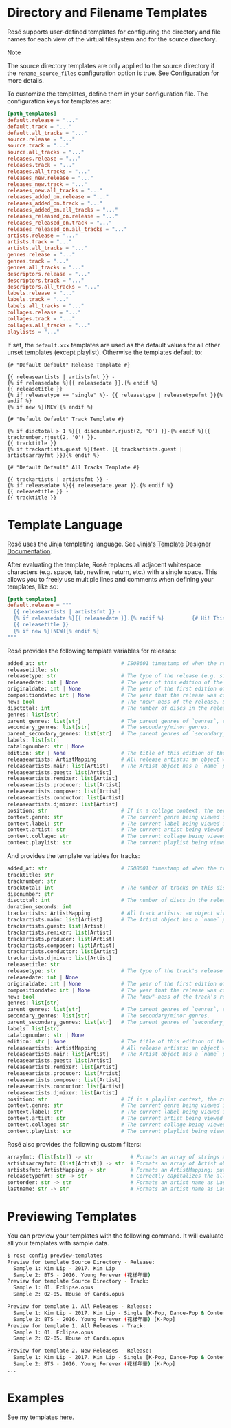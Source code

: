 # Directory and Filename Templates

Rosé supports user-defined templates for configuring the directory and file names for each view of
the virtual filesystem and for the source directory.

> [!NOTE]
> The source directory templates are only applied to the source directory if the
> `rename_source_files` configuration option is true. See [Configuration](./CONFIGURATION.md) for
> more details.

To customize the templates, define them in your configuration file. The configuration keys for
templates are:

```toml
[path_templates]
default.release = "..."
default.track = "..."
default.all_tracks = "..."
source.release = "..."
source.track = "..."
source.all_tracks = "..."
releases.release = "..."
releases.track = "..."
releases.all_tracks = "..."
releases_new.release = "..."
releases_new.track = "..."
releases_new.all_tracks = "..."
releases_added_on.release = "..."
releases_added_on.track = "..."
releases_added_on.all_tracks = "..."
releases_released_on.release = "..."
releases_released_on.track = "..."
releases_released_on.all_tracks = "..."
artists.release = "..."
artists.track = "..."
artists.all_tracks = "..."
genres.release = "..."
genres.track = "..."
genres.all_tracks = "..."
descriptors.release = "..."
descriptors.track = "..."
descriptors.all_tracks = "..."
labels.release = "..."
labels.track = "..."
labels.all_tracks = "..."
collages.release = "..."
collages.track = "..."
collages.all_tracks = "..."
playlists = "..."
```

If set, the `default.xxx` templates are used as the default values for all other unset templates
(except playlist). Otherwise the templates default to:

```jinja2
{# "Default Default" Release Template #}

{{ releaseartists | artistsfmt }} -
{% if releasedate %}{{ releasedate }}.{% endif %}
{{ releasetitle }}
{% if releasetype == "single" %}- {{ releasetype | releasetypefmt }}{% endif %}
{% if new %}[NEW]{% endif %}

{# "Default Default" Track Template #}

{% if disctotal > 1 %}{{ discnumber.rjust(2, '0') }}-{% endif %}{{ tracknumber.rjust(2, '0') }}.
{{ tracktitle }}
{% if trackartists.guest %}(feat. {{ trackartists.guest | artistsarrayfmt }}){% endif %}

{# "Default Default" All Tracks Template #}

{{ trackartists | artistsfmt }} -
{% if releasedate %}{{ releasedate.year }}.{% endif %}
{{ releasetitle }} -
{{ tracktitle }}
```

# Template Language

Rosé uses the Jinja templating language. See [Jinja's Template Designer
Documentation](https://jinja.palletsprojects.com/en/3.1.x/templates/).

After evaluating the template, Rosé replaces all adjacent whitespace characters (e.g. space, tab,
newline, return, etc.) with a single space. This allows you to freely use multiple lines and
comments when defining your templates, like so:

```toml
[path_templates]
default.release = """
  {{ releaseartists | artistsfmt }} -
  {% if releasedate %}{{ releasedate }}.{% endif %}         {# Hi! This is a comment! #}
  {{ releasetitle }}
  {% if new %}[NEW]{% endif %}
"""
```

Rosé provides the following template variables for releases:

```python
added_at: str                        # ISO8601 timestamp of when the release was added to the library.
releasetitle: str
releasetype: str                     # The type of the release (e.g. single, ep, etc). One of the enums as defined in TAGGING_CONVENTIONS.md.
releasedate: int | None              # The year of this edition of the release.
originaldate: int | None             # The year of the first edition of the release.
compositiondate: int | None          # The year that the release was composed. Mainly of interest in classical music.
new: bool                            # The "new"-ness of the release. See RELEASES.md for documentation on this feature.
disctotal: int                       # The number of discs in the release.
genres: list[str]
parent_genres: list[str]             # The parent genres of `genres`, excluding `genres`.
secondary_genres: list[str]          # The secondary/minor genres.
parent_secondary_genres: list[str]   # The parent genres of `secondary_genres`, excluding `secondary_genres`.
labels: list[str]
catalognumber: str | None
edition: str | None                  # The title of this edition of the release.
releaseartists: ArtistMapping        # All release artists: an object with 6 properties, each corresponding to one role.
releaseartists.main: list[Artist]    # The Artist object has a `name` property with the artist name.
releaseartists.guest: list[Artist]
releaseartists.remixer: list[Artist]
releaseartists.producer: list[Artist]
releaseartists.composer: list[Artist]
releaseartists.conductor: list[Artist]
releaseartists.djmixer: list[Artist]
position: str                        # If in a collage context, the zero-padded position of the release in the collage.
context.genre: str                   # The current genre being viewed in the Virtual Filesystem.
context.label: str                   # The current label being viewed in the Virtual Filesystem.
context.artist: str                  # The current artist being viewed in the Virtual Filesystem.
context.collage: str                 # The current collage being viewed in the Virtual Filesystem.
context.playlist: str                # The current playlist being viewed in the Virtual Filesystem.
```

And provides the template variables for tracks:

```python
added_at: str                        # ISO8601 timestamp of when the track's parent release was added to the library.
tracktitle: str
tracknumber: str
tracktotal: int                      # The number of tracks on this disc.
discnumber: str
disctotal: int                       # The number of discs in the release.
duration_seconds: int
trackartists: ArtistMapping          # All track artists: an object with 6 properties, each corresponding to one role.
trackartists.main: list[Artist]      # The Artist object has a `name` property with the artist name.
trackartists.guest: list[Artist]
trackartists.remixer: list[Artist]
trackartists.producer: list[Artist]
trackartists.composer: list[Artist]
trackartists.conductor: list[Artist]
trackartists.djmixer: list[Artist]
releasetitle: str
releasetype: str                     # The type of the track's release (e.g. single, ep, etc).
releasedate: int | None
originaldate: int | None             # The year of the first edition of the release.
compositiondate: int | None          # The year that the release was composed. Mainly of interest in classical music.
new: bool                            # The "new"-ness of the track's release.
genres: list[str]
parent_genres: list[str]             # The parent genres of `genres`, excluding `genres`.
secondary_genres: list[str]          # The secondary/minor genres.
parent_secondary_genres: list[str]   # The parent genres of `secondary_genres`, excluding `secondary_genres`.
labels: list[str]
catalognumber: str | None
edition: str | None                  # The title of this edition of the release.
releaseartists: ArtistMapping        # All release artists: an object with 6 properties, each corresponding to one role.
releaseartists.main: list[Artist]    # The Artist object has a `name` property with the artist name.
releaseartists.guest: list[Artist]
releaseartists.remixer: list[Artist]
releaseartists.producer: list[Artist]
releaseartists.composer: list[Artist]
releaseartists.conductor: list[Artist]
releaseartists.djmixer: list[Artist]
position: str                        # If in a playlist context, the zero-padded position of the track in the playlist.
context.genre: str                   # The current genre being viewed in the Virtual Filesystem.
context.label: str                   # The current label being viewed in the Virtual Filesystem.
context.artist: str                  # The current artist being viewed in the Virtual Filesystem.
context.collage: str                 # The current collage being viewed in the Virtual Filesystem.
context.playlist: str                # The current playlist being viewed in the Virtual Filesystem.
```

Rosé also provides the following custom filters:

```python
arrayfmt: (list[str]) -> str            # Formats an array of strings as x, y & z.
artistsarrayfmt: (list[Artist]) -> str  # Formats an array of Artist objects as x, y & z.
artistsfmt: ArtistMapping -> str        # Formats an ArtistMapping; puts guests in (feat. x) and producers in (prod. x).
releasetypefmt: str -> str              # Correctly capitalizes the all-lowercase release type enum value.
sortorder: str -> str                   # Formats an artist name as Lastname, Firstname.
lastname: str -> str                    # Formats an artist name as Lastname.
```

# Previewing Templates

You can preview your templates with the following command. It will evaluate all your templates with
sample data.

```bash
$ rose config preview-templates
Preview for template Source Directory - Release:
  Sample 1: Kim Lip - 2017. Kim Lip
  Sample 2: BTS - 2016. Young Forever (花樣年華)
Preview for template Source Directory - Track:
  Sample 1: 01. Eclipse.opus
  Sample 2: 02-05. House of Cards.opus

Preview for template 1. All Releases - Release:
  Sample 1: Kim Lip - 2017. Kim Lip - Single [K-Pop, Dance-Pop & Contemporary R&B]
  Sample 2: BTS - 2016. Young Forever (花樣年華) [K-Pop]
Preview for template 1. All Releases - Track:
  Sample 1: 01. Eclipse.opus
  Sample 2: 02-05. House of Cards.opus

Preview for template 2. New Releases - Release:
  Sample 1: Kim Lip - 2017. Kim Lip - Single [K-Pop, Dance-Pop & Contemporary R&B]
  Sample 2: BTS - 2016. Young Forever (花樣年華) [K-Pop]
...
```

# Examples

See my templates [here](https://github.com/azuline/nixos/blob/master/home/rose/config.toml).
